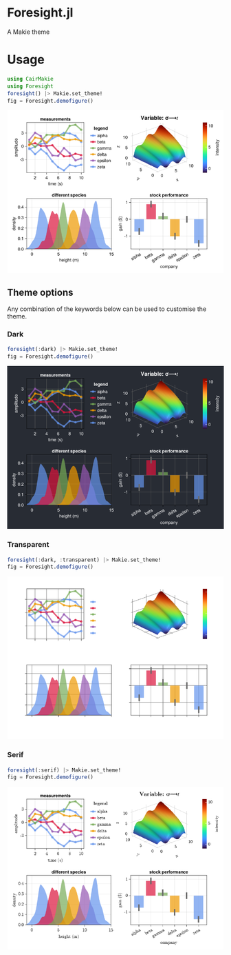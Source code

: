 # Foresight.jl
A Makie theme
# Usage
```Julia
using CairMakie
using Foresight
foresight() |> Makie.set_theme!
fig = Foresight.demofigure()
```
![demo](./test/demo.png)

## Theme options
Any combination of the keywords below can be used to customise the theme.
### Dark
```Julia
foresight(:dark) |> Makie.set_theme!
fig = Foresight.demofigure()
```
![demo](./test/demo_dark.png)

### Transparent
```Julia
foresight(:dark, :transparent) |> Makie.set_theme!
fig = Foresight.demofigure()
```
![demo](./test/demo_transparentdark.png)

### Serif
```Julia
foresight(:serif) |> Makie.set_theme!
fig = Foresight.demofigure()
```
![demo](./test/demo_serif.png)
